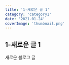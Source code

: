 ```yaml
---
title: '1-새로운 글 1'
category: 'category1'
date: '2021-01-24'
coverImage: 'thumbnail.png'
---
```


## 1-새로운 글 1

새로운 블로그 글